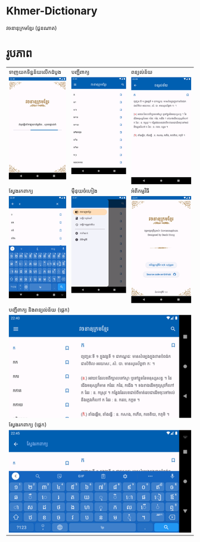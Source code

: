 # Khmer-Dictionary
វចនានុក្រមខ្មែរ (ជួនណាត)

# រូបភាព

<table>
  <tr>
     <td>ទាញយកទិន្នន័យលើកដំបូង</td>
     <td>បញ្ជីពាក្យ</td>
     <td>ពន្យល់ន័យ</td>
  </tr>
  <tr>
    <td valign="top"><img src="screenshots/1.png"></td>
    <td valign="top"><img src="screenshots/2.png"></td>
    <td valign="top"><img src="screenshots/3.png"></td>
  </tr>
  <tr>
     <td>ស្វែងរកពាក្យ</td>
     <td>ម៉ឺនុយចំហៀង</td>
     <td>អំពីកម្មវិធី</td>
  </tr>
  <tr>
    <td valign="top"><img src="screenshots/5.png"></td>
    <td valign="top"><img src="screenshots/6.png"></td>
    <td valign="top"><img src="screenshots/7.png"></td>
  </tr>
  <tr>
    <td colspan="3">បញ្ជីពាក្យ និងពន្យល់ន័យ (ផ្ដេក)</td>
  </tr>
  <tr>
  <td colspan="3"><img src="screenshots/4.png"></td>
  </tr>
  <tr>
    <td colspan="3">ស្វែងរកពាក្យ (ផ្ដេក)</td>
  </tr>
  <tr>
  <td colspan="3"><img src="screenshots/8.png"></td>
  </tr>
 </table>
